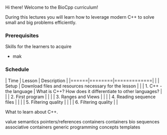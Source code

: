 Hi there! Welcome to the BioCpp curriculum!

During this lectures you will learn how to leverage modern C++ to solve small and big problems efficiently.

### Prerequisites



Skills for the learners to acquire
* mak

### Schedule

| Time | Lesson | Description |
|======|========|=============|
| | Setup | Download files and resources necessary for the lesson |
| | 1. C++ - the language | What is C++? How does it differentiate to other languages? |
| | 2. First program | |
| | 3. Ranges and Views | |
| | 4. Reading sequence files | |
| | 5. Filtering quality | |
| | 6. Filtering quality | |


What to learn about C++.

value semantics
pointers/references
containers
    containers
    bio sequences
    associative containers
generic programming
    concepts
    templates







